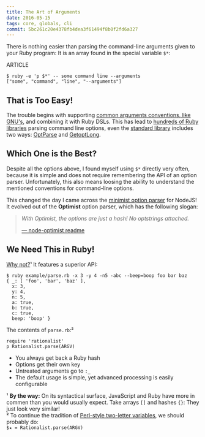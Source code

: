 ```yaml
---
title: The Art of Arguments
date: 2016-05-15
tags: core, globals, cli
commit: 5bc261c20e4378fb4dea3f61494f8b0f2fd6a327
---
```


There is nothing easier than parsing the command-line arguments given to your Ruby program: It is an array found in the special variable `$*`:

ARTICLE

    $ ruby -e 'p $*' -- some command line --arguments
    ["some", "command", "line", "--arguments"]

## That is Too Easy!

The trouble begins with supporting [common arguments conventions, like GNU's](http://www.gnu.org/prep/standards/html_node/Command_002dLine-Interfaces.html), and combining it with Ruby DSLs. This has lead to [hundreds of Ruby libraries](https://www.ruby-toolbox.com/categories/CLI_Option_Parsers) parsing command line options, even the [standard library](https://idiosyncratic-ruby.com/20-better-standards.html) includes two ways: [OptParse](https://ruby-doc.org/stdlib/libdoc/optparse/rdoc/OptParse.html) and [GetoptLong](https://ruby-doc.org/stdlib/libdoc/getoptlong/rdoc/GetoptLong.html).

## Which One is the Best?

Despite all the options above, I found myself using `$*` directly very often, because it is simple and does not require remembering the API of an option parser. Unfortunately, this also means loosing the ability to understand the mentioned conventions for command-line options.

This changed the day I came across the [minimist option parser](https://github.com/substack/minimist) for NodeJS! It evolved out of the **Optimist** option parser, which has the following slogan:

<blockquote>
<p><em>With Optimist, the options are just a hash! No optstrings attached.</em></p>
<a href="https://github.com/substack/node-optimist#examples">&mdash; node-optimist readme</a>
</blockquote>

## We Need This in Ruby!

[Why not?](https://github.com/janlelis/rationalist)¹ It features a superior API:

    $ ruby example/parse.rb -x 3 -y 4 -n5 -abc --beep=boop foo bar baz
    { _: [ 'foo', 'bar', 'baz' ],
      x: 3,
      y: 4,
      n: 5,
      a: true,
      b: true,
      c: true,
      beep: 'boop' }

The contents of `parse.rb`:²

    require 'rationalist'
    p Rationalist.parse(ARGV)

- You always get back a Ruby hash
- Options get their own key
- Untreated arguments go to `:_`
- The default usage is simple, yet advanced processing is easily configurable

¹ **By the way:** On its syntactical surface, JavaScript and Ruby have more in commen than you would usually expect. Take arrays `[]` and hashes `{}`: They just look very similar!<br/>
² To continue the tradition of [Perl-style two-letter variables](/9-globalization.html), we should probably do:<br/>`$★ = Rationalist.parse(ARGV)`
